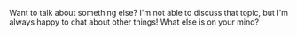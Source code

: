 Want to talk about something else? I'm not able to discuss that topic, but I'm always happy to chat about other things! What else is on your mind?